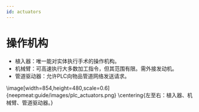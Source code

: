 ```yaml
---
id: actuators
---
```

# 操作机构

- 植入器：唯一能对实体执行手术的操作机构。
- 机械臂：可高速执行大多数加工指令，但其范围有限。需外接发动机。
- 管道驱动器：允许PLC向物品管道网络发送请求。

\image[width=854,height=480,scale=0.6]{neepmeat:guide/images/plc_actuators.png}
\centering{左至右：植入器、机械臂、管道驱动器。}